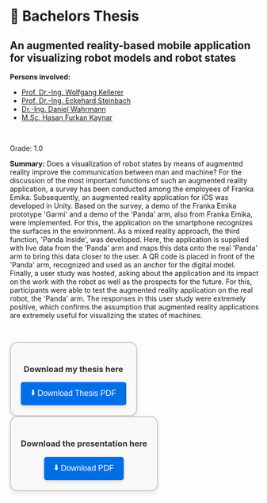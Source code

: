 # 🧪 Bachelors Thesis

## An augmented reality-based mobile application for visualizing robot models and robot states

**Persons involved:**
- [Prof. Dr.-Ing. Wolfgang Kellerer](https://www.professoren.tum.de/kellerer-wolfgang)
- [Prof. Dr.-Ing. Eckehard Steinbach](https://www.ce.cit.tum.de/lmt/team/mitarbeiter/steinbach-eckehard/)
- [Dr.-Ing. Daniel Wahrmann](https://de.linkedin.com/in/daniel-wahrmann-lockhart/de?original_referer=https%3A%2F%2Fwww.google.com%2F)
- [M.Sc. Hasan Furkan Kaynar](https://www.ce.cit.tum.de/lmt/team/mitarbeiter/kaynar-furkan/)

&nbsp;

Grade: 1.0

**Summary:**
Does a visualization of robot states by means of augmented reality improve the communication between man and machine? For the discussion of the most important functions of such an augmented reality application, a survey has been conducted among the employees of Franka Emika. Subsequently, an augmented reality application for iOS was developed in Unity. Based on the survey, a demo of the Franka Emika prototype 'Garmi' and a demo of the 'Panda' arm, also from Franka Emika, were implemented. For this, the application on the smartphone recognizes the surfaces in the environment. As a mixed reality approach, the third function, 'Panda Inside', was developed. Here, the application is supplied with live data from the 'Panda' arm and maps this data onto the real 'Panda' arm to bring this data closer to the user. A QR code is placed in front of the 'Panda' arm, recognized and used as an anchor for the digital model. Finally, a user study was hosted, asking about the application and its impact on the work with the robot as well as the prospects for the future. For this, participants were able to test the augmented reality application on the real robot, the 'Panda' arm. The responses in this user study were extremely positive, which confirms the assumption that augmented reality applications are extremely useful for visualizing the states of machines.

&nbsp;

<div style="border: 2px solid #ccc; padding: 20px; background-color: #f9f9f9; border-radius: 15px; display: inline-block; text-align: center; box-shadow: 0 4px 8px rgba(0, 0, 0, 0.1);">
    <h3 style="color: #333;">Download my thesis here</h3>
    <a href="/portfolio/presentation_and_thesis/Thesis.pdf" download>
        <button style="padding: 10px 20px; font-size: 16px; cursor: pointer; background-color: #006EE5; color: #fff; border: none; border-radius: 5px; box-shadow: 0 4px 8px rgba(0, 0, 0, 0.1); transition: background-color 0.3s ease;">
            <span style="vertical-align: middle;">⬇️</span> Download Thesis PDF
        </button>
    </a>
</div>


<div style="border: 2px solid #ccc; padding: 20px; background-color: #f9f9f9; border-radius: 15px; display: inline-block; text-align: center; box-shadow: 0 4px 8px rgba(0, 0, 0, 0.1);">
    <h3 style="color: #333;">Download the presentation here</h3>
    <a href="/portfolio/presentation_and_thesis/BA_presentation.pdf" download>
        <button style="padding: 10px 20px; font-size: 16px; cursor: pointer; background-color: #006EE5; color: #fff; border: none; border-radius: 5px; box-shadow: 0 4px 8px rgba(0, 0, 0, 0.1); transition: background-color 0.3s ease;">
            <span style="vertical-align: middle;">⬇️</span> Download PDF
        </button>
    </a>
</div>


